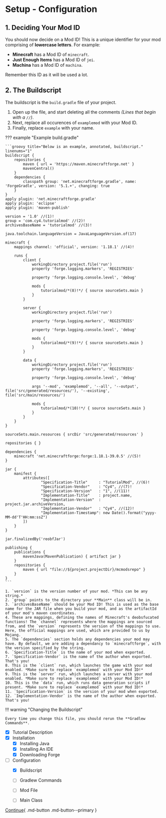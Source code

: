 # Setup - Configuration

## 1. Deciding Your Mod ID

You should now decide on a Mod ID! This is a unique identifier for your mod comprising of **lowercase letters**. For example:

- **Minecraft** has a Mod ID of `minecraft`.
- **Just Enough Items** has a Mod ID of `jei`.
- **Machina** has a Mod ID of `machina`.

Remember this ID as it will be used a lot.

## 2. The Buildscript

The buildscript is the `build.gradle` file of your project.

1. Open up the file, and start deleting all the comments *(Lines that begin with a `//`)*.
2. Next, replace all occurences of `examplemod` with your Mod ID.
3. Finally, replace `example` with your name.


??? example "Example build.gradle"

    ```groovy title="Below is an example, annotated, buildscript." linenums="1"
    buildscript {
        repositories {
            maven { url = 'https://maven.minecraftforge.net' }
            mavenCentral()
        }
        dependencies {
            classpath group: 'net.minecraftforge.gradle', name: 'ForgeGradle', version: '5.1.+', changing: true
        }
    }
    apply plugin: 'net.minecraftforge.gradle'
    apply plugin: 'eclipse'
    apply plugin: 'maven-publish'

    version = '1.0' //(1)!
    group = 'com.cy4.tutorialmod' //(2)!
    archivesBaseName = 'tutorialmod' //(3)!

    java.toolchain.languageVersion = JavaLanguageVersion.of(17)

    minecraft {
        mappings channel: 'official', version: '1.18.1' //(4)!

        runs {
            client {
                workingDirectory project.file('run')
                property 'forge.logging.markers', 'REGISTRIES'

                property 'forge.logging.console.level', 'debug'

                mods {
                    tutorialmod/*(8)!*/ { source sourceSets.main }
                }
            }

            server {
                workingDirectory project.file('run')

                property 'forge.logging.markers', 'REGISTRIES'

                property 'forge.logging.console.level', 'debug'

                mods {
                    tutorialmod/*(9)!*/ { source sourceSets.main }
                }
            }

            data {
                workingDirectory project.file('run')
                property 'forge.logging.markers', 'REGISTRIES'

                property 'forge.logging.console.level', 'debug'

                args '--mod', 'examplemod', '--all', '--output', file('src/generated/resources/'), '--existing', file('src/main/resources/')

                mods {
                    tutorialmod/*(10)!*/ { source sourceSets.main }
                }
            }
        }
    }

    sourceSets.main.resources { srcDir 'src/generated/resources' }

    repositories { }

    dependencies {
        minecraft 'net.minecraftforge:forge:1.18.1-39.0.5' //(5)!
    }

    jar {
        manifest {
            attributes([
                    "Specification-Title"     : "TutorialMod", //(6)!
                    "Specification-Vendor"    : "Cy4", //(7)!
                    "Specification-Version"   : "1", //(11)!
                    "Implementation-Title"    : project.name,
                    "Implementation-Version"  : project.jar.archiveVersion,
                    "Implementation-Vendor"   : "Cy4", //(12)!
                    "Implementation-Timestamp": new Date().format("yyyy-MM-dd'T'HH:mm:ssZ")
            ])
        }
    }

    jar.finalizedBy('reobfJar')

    publishing {
        publications {
            mavenJava(MavenPublication) { artifact jar }
        }
        repositories {
            maven { url "file://${project.projectDir}/mcmodsrepo" }
        }
    }
    ```

    1. `version` is the version number of your mod. *This can be any string.*
    2. `group` points to the directory your **Main** class will be in.
    3. `archivesBaseName` should be your Mod ID! This is used as the base name for the JAR file when you build your mod, and as the artifactId of your mod's maven coordinates.
    4. These are mappings, defining the names of Minecraft's deobsfucated functions! The `channel` represents where the mappings are sourced from, and the `version` represents the version of the mappings to use. Here, the official mappings are used, which are provided to us by Mojang.
    5. The `dependencies` section holds any dependencies your mod may have. By default, we are adding a dependancy to `minecraftforge`, with the version specified by the string.
    6. `Specification-Title` is the name of your mod when exported.
    7. `Specification-Vendor` is the name of the author when exported. That's you!
    8. This is the `client` run, which launches the game with your mod enabled. *Make sure to replace `examplemod` with your Mod ID!*
    9. This is the `server` run, which launches a server with your mod enabled. *Make sure to replace `examplemod` with your Mod ID!*
    10. This is the `data` run, which runs data generation scripts if present. *Make sure to replace `examplemod` with your Mod ID!*
    11. `Specification-Version` is the version of your mod when exported.
    12. `Implementation-Vendor` is the name of the author when exported. That's you!

!!! warning "Changing the Buildscript"

    Every time you change this file, you should rerun the **Gradlew Commands**.

- [x] Tutorial Description
- [x] Installation
    * [x] Installing Java
    * [x] Installing An IDE
    * [x] Downloading Forge
- [ ] Configuration
    * [x] Buildscript
    * [ ] Gradlew Commands
    * [ ] Mod File
    * [ ] Main Class


[Continue](gradlew.md){ .md-button .md-button--primary }